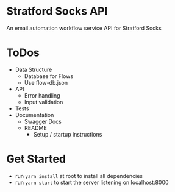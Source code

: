 # Stratford Socks API

An email automation workflow service API for Stratford Socks

# ToDos

- Data Structure
  - Database for Flows
  - Use flow-db.json
- API
  - Error handling
  - Input validation
- Tests
- Documentation
  - Swagger Docs
  - README
    - Setup / startup instructions

# Get Started

- run `yarn install` at root to install all dependencies
- run `yarn start` to start the server listening on localhost:8000
